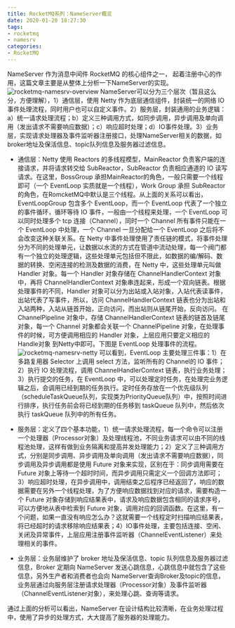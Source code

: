 ```yaml
---
title: RocketMQ系列：NameServer概览
date: 2020-01-20 18:27:30
tags:
- rocketmq
- namesrv
categories:
- RocketMQ
---
```


NameServer 作为消息中间件 RocketMQ 的核心组件之一， 起着注册中心的作用，这篇文章主要是从整体上分析一下NameServer的实现。
![rocketmq-namesrv-overview](/images/rocketmq-namesrv-overview.jpg "rocketmq-namesrv-overview")
NameServer可以分为三个层次（暂且这么分，方便理解），1）通信层，使用 Netty 作为底层通信组件，封装统一的网络 IO 事件处理流程，同时用户也可以自定义事件。2）服务层，封装通用的业务逻辑：a）统一请求处理流程；b）定义三种调用方式，如同步调用，异步调用及单向调用（发出请求不需要响应数据）；c）响应超时处理；d）IO事件处理。3）业务层，实现请求处理器及事件监听器注册接口，处理NameServer相关的数据，如broker地址及保活信息、topic队列信息及服务器过滤信息。

<!-- more -->

- 通信层：Netty 使用 Reactors 的多线程模型，MainReactor 负责客户端的连接请求，并将请求转交给 SubReactor，SubReactor 负责相应通道的 IO 读写请求。在这里，BossGroup 承担MainReactor的角色，一般只需要一个线程即可（一个 EventLoop 实质就是一个线程），Work Group 承担 SubReactor 的角色，在RomcketMQ中默认是三个线程。从上面的关系可以看出，EventLoopGroup 包含多个 EventLoop，而一个 EventLoop 代表了一个独立的事件循环，循环等待 IO 事件，一般由一个线程来处理，一个 EventLoop 可以同时处理多个 tcp 连接（Channel），同时一个 Channel 所有事件只能在一个 EventLoop 中处理，一个 Channel 一旦分配给一个 EventLoop 之后将不会改变这种关联关系。在 Netty 中事件处理使用了责任链的模式，将事件处理分为不同的处理单元，让数据以水流的方式在管道中流动处理，每一个阀门都有一个独立的处理逻辑，这些处理单元包括但不限此，如数据的编/解码、数据的转换、空闲连接的检测及数据的消费，在 Netty 中，这些处理单元叫做 Handler 对象。每一个 Handler 对象存储在 ChannelHandlerContext 对象中，再将 ChannelHandlerContext 对象串连起来，形成一个双向链表。根据处理事件的不同，Handler 对象可以分为出站或入站对象，入站代表读事件，出站代表了写事件，所以，访问 ChannelHandlerContext 链表也分为出站和入站两种，入站从链首开始，正向访问，而出站则从链尾开始，反向访问。 在 ChannelPipeline 对象中，存储 ChannelHandlerContext 链表的链首及链尾对象，每一个 Channel 对象都会关联一个 ChannelPipeline 对象，在处理事件的时候，可方便调用相应的 Handler 对象，上层应用只要定义相应的 Handle对象 到Netty中即可。下图是 EventLoop 处理事件的流程。
![rocketmq-namesrv-netty](/images/rocketmq-namesrv-netty.jpg "rocketmq-namesrv-netty")
可以看到，EventLoop 主要处理三件事：1）在多路复用器 Selector 上调用 select 方法，监听所有的 Channel的 IO 事件；2）执行 IO 处理流程，调用 ChannelHandlerContext 链表，执行业务处理；3）执行提交的任务，在 EventLoop 中，可以处理定时任务，在处理完业务逻辑之后，会调用已经到期的任务执行。定时任务存放在一个优先级队列（scheduleTaskQueue队列，实现类为PriorityQueue队列）中，按照时间进行排序，执行任务前会将已经到期的任务移到 taskQueue 队列中，然后依次执行 taskQueue 队列中的所有任务。

- 服务层：定义了四个基本功能，1）统一请求处理流程，每一个命令可以注册一个处理器（Processor对象）及处理线程池，不同业务请求可以由不同的线程池处理，这样有做到业务隔离和提高并发处理能力；2）定义了三种调用方式，分别是同步调用、异步调用及单向调用（发出请求不需要响应数据），同步调用及异步调用都是使用 Future 对象来实现，区别在于：同步调用需要在 Future 对象上等待一个超时时间，而异步调用只需定义一个回调方法即可；3）响应超时处理，在异步调用中，调用结束之后程序已经返回了，响应的数据需要在另外一个线程处理，为了方便响应数据找到对应的请求，需要构造一个 Future 对象存储到响应结果表中，请求及响应数据包含相同的请求序号，可以方便地从表中检索到 Future 对象，调用对应的回调函数。在这里，有一个问题，如果一直没有响应怎么办？这就需要一个线程定时扫描响应结果表，将已经超时的请求移除响应结果表；4）IO事件处理，主要包括连接、空闲、关闭及异常事件，上层应用注册事件监听器（ChannelEventListener）来处理相关的事件。

- 业务层：业务层维护了 broker 地址及保活信息、topic 队列信息及服务器过滤信息，Broker 定期向 NameServer 发送心跳信息，心跳信息中就包含了这些信息，另外生产者和消费者也会向 NameServer查询Broker及topic的信息，业务层通过向服务层注册请求处理器（Processor对象）及事件监听器（ChannelEventListener对象），来处理心跳、查询等请求。

通过上面的分析可以看出，NameServer 在设计结构比较清晰，在业务处理过程中，使用了异步的处理方式，大大提高了服务器的处理能力。


